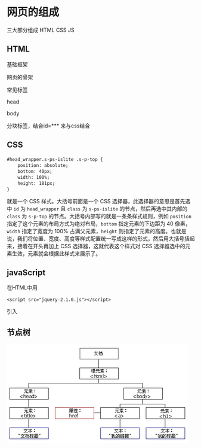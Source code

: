 # 网页的组成

三大部分组成 HTML CSS JS



## HTML

基础框架

网页的骨架

常见标签

<html>

<meta charset="UTF-8">

head

body

<div> 分块标签，结合id=*** 来与css结合



## CSS

```
#head_wrapper.s-ps-islite .s-p-top {
    position: absolute;
    bottom: 40px;
    width: 100%;
    height: 181px;
}
```

就是一个 CSS 样式。大括号前面是一个 CSS 选择器，此选择器的意思是首先选中 `id` 为 `head_wrapper` 且 `class` 为 `s-ps-islite` 的节点，然后再选中其内部的 `class` 为 `s-p-top` 的节点。大括号内部写的就是一条条样式规则，例如 `position` 指定了这个元素的布局方式为绝对布局，`bottom` 指定元素的下边距为 40 像素，`width` 指定了宽度为 100% 占满父元素，`height` 则指定了元素的高度。也就是说，我们将位置、宽度、高度等样式配置统一写成这样的形式，然后用大括号括起来，接着在开头再加上 CSS 选择器，这就代表这个样式对 CSS 选择器选中的元素生效，元素就会根据此样式来展示了。

## javaScript

在HTML中用 

```
<script src="jquery-2.1.0.js"></script>
```

引入



## 节点树

![img](网页的组成.assets/2-12.jpg)

